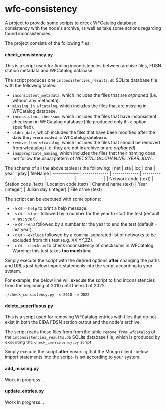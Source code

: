 # wfc-consistency
A project to provide some scripts to check WFCatalog database consistency with the node's archive, as well as take some actions regarding found inconsistencies.

The project consists of the following files:

#### check_consistency.py
This is a script used for finding inconsistencies between archive files, FDSN station metadata and WFCatalog database.

The script produces one `inconsistencies_results.db` SQLite database file with the following tables:
 - `inconsistent_metadata`, which includes the files that are *orphaned* (i.e. without any metadata).
 - `missing_in_wfcatalog`, which includes the files that are missing in WFCatalog database.
 - `inconsistent_checksum`, which includes the files that have inconsistent checksum in WFCatalog database (file produced only if `-c` option specified).
 - `older_date`, which includes the files that have been modified after the date they were added in WFCatalog database.
 - `remove_from_wfcatalog`, which includes the files that should be removed from wfcatalog (i.e. they are not in archive or are *orphaned*).
 - `inappropriate_naming`, which includes the files that their naming does not follow the usual pattern of *NET.STA.LOC.CHAN.NEL.YEAR.JDAY*.

The schema of all the above tables is the following:
| net | sta | loc | cha | year | jday | fileName
| ------------- | ------------- | ------------- | ------------- | ------------- | ------------- | ------------- |
| Network code (text) | Station code (text) | Location code (text) | Channel name (text) | Year (integer) | Julian day (integer) | File name (text)

The script can be executed with some options:
 - `-h` or `--help` to print a help message.
 - `-s` or `--start` followed by a number for the year to start the test (default = last year).
 - `-e` or `--end` followed by a number for the year to end the test (default = last year).
 - `-x` or `--exclude` followed by a comma-separated list of networks to be excluded from this test (e.g. XX,YY,ZZ).
 - `-c` or `--checksum` to check inconsistency of checksums in WFCatalog. Warning: this test takes **too much** time.

Simply execute the script with the desired options **after** changing the paths and URLs just below import statements into the script according to your system.

For example, the below line will execute the script to find inconsistencies from the beginning of 2010 until the end of 2022.

```
./check_consistency.py -s 2010 -e 2022
```

#### delete_superfluous.py
This is a script used for removing WFCatalog entries with files that do not exist in both the EIDA FDSN station output and the node's archive.

The script reads these files from from the table `remove_from_wfcatalog` of the `inconsistencies_results.db` SQLite database file, which is produced by executing the `check_consistency.py` script.

Simply execute the script **after** ensuring that the Mongo client -below import statements into the script- is set according to your system.

#### add_missing.py
Work in progress...

#### update_entries.py
Work in progress...
